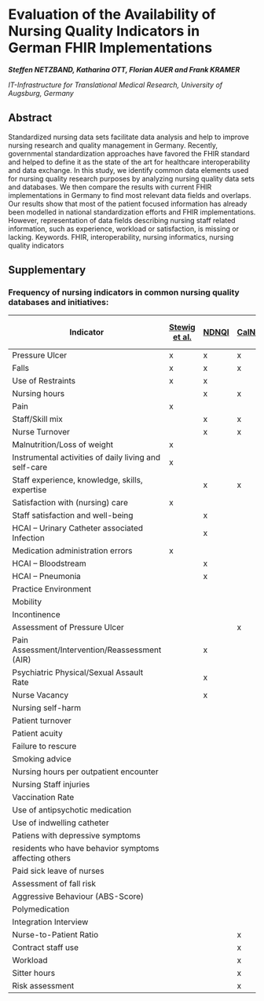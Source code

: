 # Evaluation of the Availability of Nursing Quality Indicators in German FHIR Implementations

***Steffen NETZBAND, Katharina OTT, Florian AUER and Frank KRAMER***

*IT-Infrastructure for Translational Medical Research, University of Augsburg, Germany*



## Abstract
Standardized nursing data sets facilitate data analysis and help to improve nursing research and quality management in Germany. Recently, governmental standardization approaches have favored the FHIR standard and helped to define it as the state of the art for healthcare interoperability and data exchange. In this study, we identify common data elements used for nursing quality research purposes by analyzing nursing quality data sets and databases. We then compare the results with current FHIR implementations in Germany to find most relevant data fields and overlaps. Our results show that most of the patient focused information has already been modelled in national standardization efforts and FHIR implementations. However, representation of data fields describing nursing staff related information, such as experience, workload or satisfaction, is missing or lacking.
Keywords. FHIR, interoperability, nursing informatics, nursing quality indicators

## Supplementary

### Frequency of nursing indicators in common nursing quality databases and initiatives:

|Indicator | [Stewig et al.](https://jasmin.goeg.at/214/1/Pflege-Ergebnisqualit%C3%A4t.pdf)  | [NDNQI](https://search.ebscohost.com/login.aspx?direct=true&profile=ehost&scope=site&authtype=crawler&jrnl=10913734&AN=29434370&h=ThRHzN3vAbxS1rogj3C%2FehousCwcmyDCddiRwuwrw3hWCvtBgpCGgreyZmLM2P9Hy6ANsM9eHEf4VhgcEg%2FwRA%3D%3D&crl=c) | [CalNOC](https://www.ncbi.nlm.nih.gov/books/NBK43614/?report=printable)  | [MilNOD](https://sigmapubs.onlinelibrary.wiley.com/doi/full/10.1111/j.1547-5069.2010.01364.x) | [NQF](https://www.qualityforum.org/Publications/2004/10/National_Voluntary_Consensus_Standards_for_Nursing-Sensitive_Care__An_Initial_Performance_Measure_Set.aspx) | [VANOD](https://d1wqtxts1xzle7.cloudfront.net/52702059/Towards_a_national_report_card_in_nursin20170419-3216-j8happ-libre.pdf?1492634921=&response-content-disposition=inline%3B+filename%3DTowards_a_National_Report_Card_in_Nursin.pdf&Expires=1679323829&Signature=eFJkNfIogWAQ4T5kudEshT7OkFg3E~145FD70vt~CaWX6vDrn9fHH7HixxtslDJ-3wxQ5bzEVEe6dWj8isyV4waokUC8APtGzTeubdY~cbRcnd9F8H5C1etFVk6XaO1LusfzJCxq7VnpH6jJ2nHzD7Mj9sdAI~qJZPbu6-oPB2QWjfZjBlUUtPi2WEff8-1WKgmdEnGOVD3uI2FRVMQ~xY9aRsRb7Lv5qX~BXeysyLf5wfi0iXr1SZm~l-G2rmHYiDxbfk6ZjWOoE~QHVO~67mStc5MGRcyBK7IcCj0mWNizCXgF0v4-h0G-QZCXpgqqO~1IbslChG9tPQAyMS2v~w__&Key-Pair-Id=APKAJLOHF5GGSLRBV4ZA) | [CMS](https://f.hubspotusercontent30.net/hubfs/56632/MDS-3_0-QM-USERS-MANUAL-v14_0.pdf) | [C-HOBIC](https://doi.org/10.1197/jamia.M2974) | [C-NNQR](https://doi.org/10.1097/NCQ.0000000000000122) | [Switzerland Art. 59a KVG](https://search.ebscohost.com/login.aspx?direct=true&profile=ehost&scope=site&authtype=crawler&jrnl=09486704&AN=140064840&h=HHXkRFhzjPVz3H9NIdp4uTpX3gESZOETlupUXHQS0SF5sEyM8JwhXhzlH3gxMHM%2BuGNMfn1dvtX9WGSoBtPMsQ%3D%3D&crl=c) | [Wingenfeld et al.](https://www.institut-fernblick.de/wp-content/uploads/2019/01/20180903_Entwicklungsauftrag_station%C3%A4r_Abschlussbericht.pdf)  | Total|
|--------- | -------------- | ----- | ------- | ------ | --- | ----- | --- | ------- | ------ | ------------------------ | ------------------ | -----|
|Pressure Ulcer | x | x | x | x | x | x | x | x | x | x | x | 11|
|Falls | x | x | x | x | x | x | x | x | x |  | x | 10|
|Use of Restraints | x | x |  | x | x |  | x |  | x | x | x | 8|
|Nursing hours |  | x | x | x | x | x |  |  | x |  |  | 6|
|Pain | x |  |  |  |  |  |  | x | x | x | x | 5|
|Staff/Skill mix |  | x | x | x | x | x |  |  |  |  |  | 5|
|Nurse Turnover |  | x | x |  | x | x |  |  | x |  |  | 5|
|Malnutrition/Loss of weight | x |  |  |  |  |  | x |  |  | x | x | 4|
|Instrumental activities of daily living and self-care  | x |  |  |  |  |  | x | x |  |  | x | 4|
|Staff experience, knowledge, skills, expertise |  | x | x | x |  | x |  |  |  |  |  | 4|
|Satisfaction with (nursing) care | x |  |  | x |  | x |  |  |  |  |  | 3|
|Staff satisfaction and well-being |  | x |  | x |  | x |  |  |  |  |  | 3|
|HCAI – Urinary Catheter associated Infection |  | x |  |  | x |  | x |  |  |  |  | 3|
|Medication administration errors | x |  |  | x |  |  |  |  |  |  |  | 2|
|HCAI – Bloodstream |  | x |  |  | x |  |  |  |  |  |  | 2|
|HCAI – Pneumonia |  | x |  |  | x |  |  |  |  |  |  | 2|
|Practice Environment |  |  |  | x | x |  |  |  |  |  |  | 2|
|Mobility |  |  |  |  |  |  | x |  |  |  | x | 2|
|Incontinence |  |  |  |  |  |  | x | x |  |  |  | 2|
|Assessment of Pressure Ulcer |  |  | x |  |  |  |  |  | x |  |  | 2|
|Pain Assessment/Intervention/Reassessment (AIR) |  | x |  |  |  |  |  |  |  |  |  | 1|
|Psychiatric Physical/Sexual Assault Rate |  | x |  |  |  |  |  |  |  |  |  | 1|
|Nurse Vacancy |  | x |  |  |  |  |  |  |  |  |  | 1|
|Nursing self-harm |  |  |  | x |  |  |  |  |  |  |  | 1|
|Patient turnover |  |  |  | x |  |  |  |  |  |  |  | 1|
|Patient acuity |  |  |  | x |  |  |  |  |  |  |  | 1|
|Failure to rescure |  |  |  |  | x |  |  |  |  |  |  | 1|
|Smoking advice |  |  |  |  | x |  |  |  |  |  |  | 1|
|Nursing hours per outpatient encounter |  |  |  |  |  | x |  |  |  |  |  | 1|
|Nursing Staff injuries |  |  |  |  |  | x |  |  |  |  |  | 1|
|Vaccination Rate |  |  |  |  |  |  | x |  |  |  |  | 1|
|Use of antipsychotic medication |  |  |  |  |  |  | x |  |  |  |  | 1|
|Use of indwelling catheter |  |  |  |  |  |  | x |  |  |  |  | 1|
|Patiens with depressive symptoms |  |  |  |  |  |  | x |  |  |  |  | 1|
|residents who have behavior symptoms affecting others  |  |  |  |  |  |  | x |  |  |  |  | 1|
|Paid sick leave of nurses |  |  |  |  |  |  |  |  | x |  |  | 1|
|Assessment of fall risk |  |  |  |  |  |  |  |  | x |  |  | 1|
|Aggressive Behaviour (ABS-Score) |  |  |  |  |  |  |  |  | x |  |  | 1|
|Polymedication |  |  |  |  |  |  |  |  |  | x |  | 1|
|Integration Interview |  |  |  |  |  |  |  |  |  |  | x | 1|
|Nurse-to-Patient Ratio |  |  | x |  |  |  |  |  |  |  |  | 1|
|Contract staff use |  |  | x |  |  |  |  |  |  |  |  | 1|
|Workload |  |  | x |  |  |  |  |  |  |  |  | 1|
|Sitter hours |  |  | x |  |  |  |  |  |  |  |  | 1|
|Risk assessment |  |  | x |  |  |  |  |  |  |  |  | 1|
